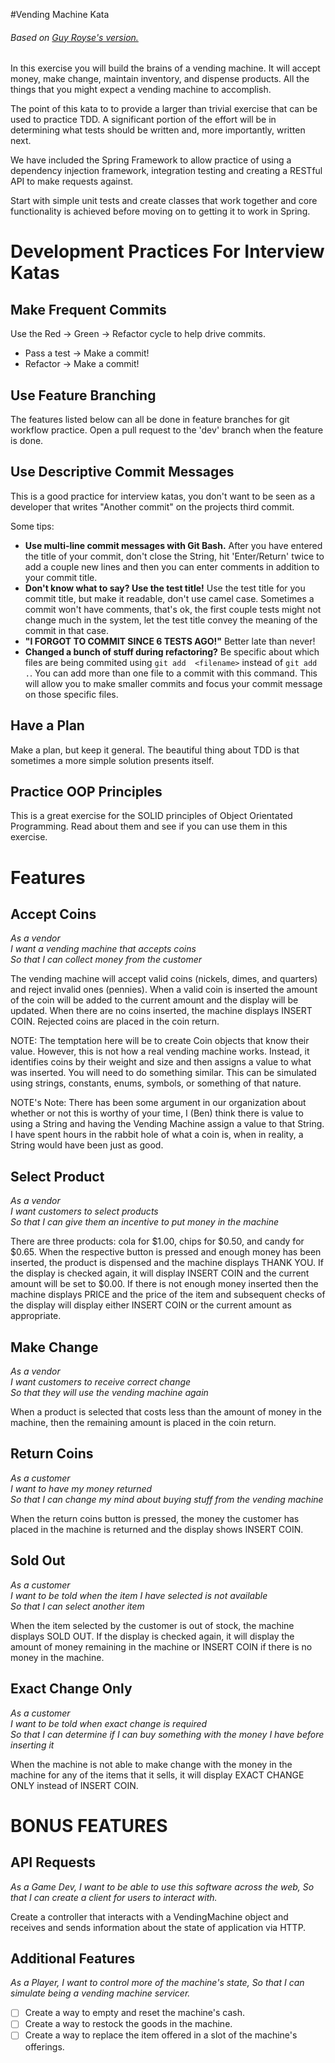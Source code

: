 #Vending Machine Kata
###### Based on [Guy Royse's version.](https://github.com/guyroyse/vending-machine-kata)


In this exercise you will build the brains of a vending machine.  It will accept money, make change, maintain
inventory, and dispense products.  All the things that you might expect a vending machine to accomplish.

The point of this kata to to provide a larger than trivial exercise that can be used to practice TDD.  A significant
portion of the effort will be in determining what tests should be written and, more importantly, written next.

We have included the Spring Framework to allow practice of using a dependency injection framework, integration testing 
and creating a RESTful API to make requests against.

Start with simple unit tests and create classes that work together and core functionality is achieved before moving on 
to getting it to work in Spring.

Development Practices For Interview Katas
=====================
Make Frequent Commits
---------------------
Use the Red -> Green -> Refactor cycle to help drive commits.
- Pass a test -> Make a commit!
- Refactor -> Make a commit!

Use Feature Branching
---------------------
The features listed below can all be done in feature branches for git workflow practice.  Open a pull request to the 
'dev' branch when the feature is done.

Use Descriptive Commit Messages
-------------------------------
This is a good practice for interview katas, you don't want to be seen as a developer that writes "Another commit" on 
the projects third commit.  

Some tips:
- **Use multi-line commit messages with Git Bash.**  After you have entered the title of your commit, don't close the 
String, hit 'Enter/Return' twice to add a couple new lines and then you can enter comments in addition to your commit 
title. 
- **Don't know what to say? Use the test title!**  Use the test title for you commit title, but make it readable, don't 
use camel case.  Sometimes a commit won't have comments, that's ok, the first couple tests might not change much in the 
system, let the test title convey the meaning of the commit in that case.
- **"I FORGOT TO COMMIT SINCE 6 TESTS AGO!"** Better late than never!
- **Changed a bunch of stuff during refactoring?** Be specific about which files are being commited using `git add 
<filename>` instead of `git add .`.  You can add more than one file to a commit with this command.  This will allow you 
to make smaller commits and focus your commit message on those specific files.

Have a Plan
-----------
Make a plan, but keep it general.  The beautiful thing about TDD is that sometimes a more simple solution presents 
itself.

Practice OOP Principles
-----------------------
This is a great exercise for the SOLID principles of Object Orientated Programming.  Read about them and see if you can 
use them in this exercise.

Features
========

Accept Coins
------------
  
_As a vendor_  
_I want a vending machine that accepts coins_  
_So that I can collect money from the customer_  

The vending machine will accept valid coins (nickels, dimes, and quarters) and reject invalid ones (pennies).  When a
valid coin is inserted the amount of the coin will be added to the current amount and the display will be updated.
When there are no coins inserted, the machine displays INSERT COIN.  Rejected coins are placed in the coin return.

NOTE: The temptation here will be to create Coin objects that know their value.  However, this is not how a real
  vending machine works.  Instead, it identifies coins by their weight and size and then assigns a value to what
  was inserted.  You will need to do something similar.  This can be simulated using strings, constants, enums,
  symbols, or something of that nature.
  
  NOTE's Note: There has been some argument in our organization about whether or not this is worthy of your time, I 
  (Ben) think there is value to using a String and having the Vending Machine assign a value to that String.  I have 
  spent hours in the rabbit hole of what a coin is, when in reality, a String would have been just as good. 

Select Product
--------------

_As a vendor_  
_I want customers to select products_  
_So that I can give them an incentive to put money in the machine_  

There are three products: cola for $1.00, chips for $0.50, and candy for $0.65.  When the respective button is pressed
and enough money has been inserted, the product is dispensed and the machine displays THANK YOU.  If the display is
checked again, it will display INSERT COIN and the current amount will be set to $0.00.  If there is not enough money
inserted then the machine displays PRICE and the price of the item and subsequent checks of the display will display
either INSERT COIN or the current amount as appropriate.

Make Change
-----------

_As a vendor_  
_I want customers to receive correct change_  
_So that they will use the vending machine again_  

When a product is selected that costs less than the amount of money in the machine, then the remaining amount is placed
in the coin return.

Return Coins
------------

_As a customer_  
_I want to have my money returned_  
_So that I can change my mind about buying stuff from the vending machine_  

When the return coins button is pressed, the money the customer has placed in the machine is returned and the display shows
INSERT COIN.

Sold Out
--------

_As a customer_  
_I want to be told when the item I have selected is not available_  
_So that I can select another item_  

When the item selected by the customer is out of stock, the machine displays SOLD OUT.  If the display is checked again,
it will display the amount of money remaining in the machine or INSERT COIN if there is no money in the machine.

Exact Change Only
-----------------

_As a customer_  
_I want to be told when exact change is required_  
_So that I can determine if I can buy something with the money I have before inserting it_  

When the machine is not able to make change with the money in the machine for any of the items that it sells, it will
display EXACT CHANGE ONLY instead of INSERT COIN.

BONUS FEATURES
==============
API Requests
------------

_As a Game Dev,_
_I want to be able to use this software across the web,_
_So that I can create a client for users to interact with._

Create a controller that interacts with a VendingMachine object and receives and sends information about the state of 
application via HTTP.

Additional Features
-------------------

_As a Player,_
_I want to control more of the machine's state,_
_So that I can simulate being a vending machine servicer._

- [ ] Create a way to empty and reset the machine's cash.
- [ ] Create a way to restock the goods in the machine. 
- [ ] Create a way to replace the item offered in a slot of the machine's offerings.